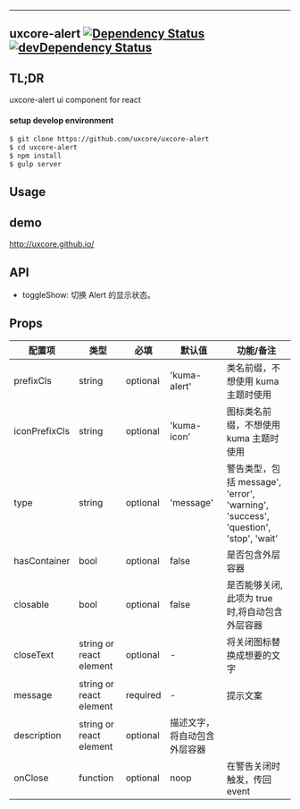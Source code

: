 ---

## uxcore-alert [![Dependency Status](http://img.shields.io/david/uxcore/uxcore-alert.svg?style=flat-square)](https://david-dm.org/uxcore/uxcore-alert) [![devDependency Status](http://img.shields.io/david/dev/uxcore/uxcore-alert.svg?style=flat-square)](https://david-dm.org/uxcore/uxcore-alert#info=devDependencies) 

## TL;DR

uxcore-alert ui component for react

#### setup develop environment

```sh
$ git clone https://github.com/uxcore/uxcore-alert
$ cd uxcore-alert
$ npm install
$ gulp server
```

## Usage

## demo
http://uxcore.github.io/

## API

* toggleShow: 切换 Alert 的显示状态。

## Props

| 配置项 | 类型 | 必填 | 默认值 | 功能/备注 |
|---|---|---|---|---|
|prefixCls|string|optional|'kuma-alert'|类名前缀，不想使用 kuma 主题时使用|
|iconPrefixCls|string|optional|'kuma-icon'|图标类名前缀，不想使用 kuma 主题时使用|
|type|string|optional|'message'| 警告类型，包括 message', 'error', 'warning', 'success', 'question', 'stop', 'wait'|
|hasContainer|bool|optional|false|是否包含外层容器|
|closable|bool|optional|false|是否能够关闭,此项为 true 时,将自动包含外层容器|
|closeText|string or react element|optional|-|将关闭图标替换成想要的文字|
|message|string or react element|required|-|提示文案|
|description|string or react element|optional|描述文字，将自动包含外层容器|
|onClose|function|optional|noop|在警告关闭时触发，传回 event|

